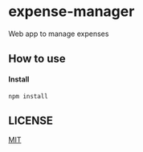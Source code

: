 # expense-manager
Web app to manage expenses

## How to use

#### Install

```
npm install
```

## LICENSE
[MIT](https://github.com/jgcmarins/expense-manager/blob/master/LICENSE)
